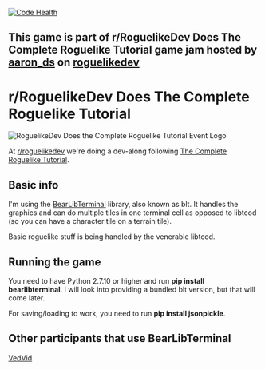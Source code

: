 [![Code Health](https://landscape.io/github/Zireael07/roguelikedev-does-the-complete-roguelike-tutorial/master/landscape.svg?style=flat)](https://landscape.io/github/Zireael07/roguelikedev-does-the-complete-roguelike-tutorial/master)

## This game is part of r/RoguelikeDev Does The Complete Roguelike Tutorial game jam hosted by [aaron_ds](https://www.reddit.com/user/aaron_ds) on [roguelikedev](www.reddit/com/r/roguelikedev)

# r/RoguelikeDev Does The Complete Roguelike Tutorial

![RoguelikeDev Does the Complete Roguelike Tutorial Event Logo](https://i.imgur.com/ksc9EW3.png)

At [r/roguelikedev](https://www.reddit.com/r/roguelikedev/) we're doing a dev-along following [The Complete Roguelike Tutorial](http://www.roguebasin.com/index.php?title=Complete_Roguelike_Tutorial,_using_python%2Blibtcod).

## Basic info

I'm using the [BearLibTerminal](https://bitbucket.org/cfyzium/bearlibterminal/overview) library, also known as blt. It handles the graphics and can do multiple tiles in one terminal cell as opposed to libtcod (so you can have a character tile on a terrain tile).

Basic roguelike stuff is being handled by the venerable libtcod.

## Running the game

You need to have Python 2.7.10 or higher and run **pip install bearlibterminal**. I will look into providing a bundled blt version, but that will come later.

For saving/loading to work, you need to run **pip install jsonpickle**.

## Other participants that use BearLibTerminal
[VedVid](https://github.com/VedVid/roguelikedev-does-the-complete-roguelike-tutorial)
